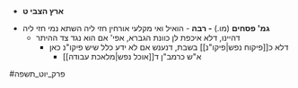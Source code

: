 - **ארץ הצבי ט**
* **גמ' פסחים** (מו.) **- רבה** - הואיל ואי מקלעי אורחין חזי ליה השתא נמי חזי ליה
	* דהיינו, דלא איכפת לן כוונת הגברא, אפי' אם הוא נגד צד ההיתר
		* דלא כ[[פיקוח נפש|פיקו"נ]] בשבת, דנענש אם לא ידע כלל שיש פיקו"נ כאן
			* א"ש כרמב"ן ד[[אוכל נפש|מלאכת עבודה]]

#פרק_יוט_תשפה